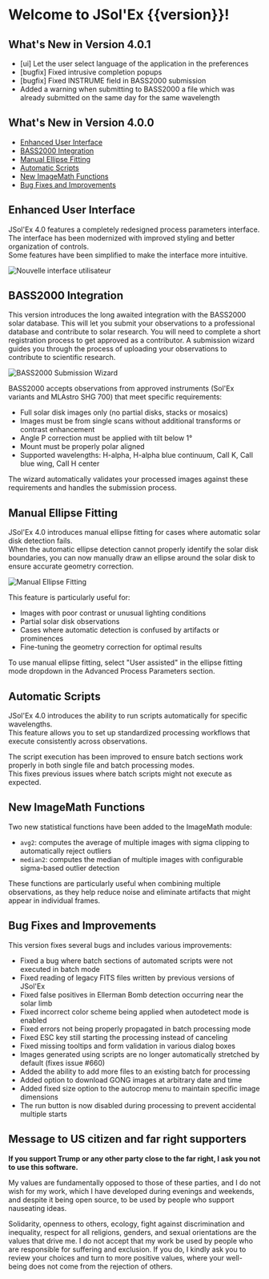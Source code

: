 # Welcome to JSol'Ex {{version}}!

## What's New in Version 4.0.1

- [ui] Let the user select language of the application in the preferences
- [bugfix] Fixed intrusive completion popups
- [bugfix] Fixed INSTRUME field in BASS2000 submission
- Added a warning when submitting to BASS2000 a file which was already submitted on the same day for the same wavelength

## What's New in Version 4.0.0

- [Enhanced User Interface](#enhanced-user-interface)
- [BASS2000 Integration](#bass2000-integration)
- [Manual Ellipse Fitting](#manual-ellipse-fitting)
- [Automatic Scripts](#automatic-scripts)
- [New ImageMath Functions](#new-imagemath-functions)
- [Bug Fixes and Improvements](#bug-fixes-and-improvements)

## Enhanced User Interface

JSol'Ex 4.0 features a completely redesigned process parameters interface.  
The interface has been modernized with improved styling and better organization of controls.  
Some features have been simplified to make the interface more intuitive.

![Nouvelle interface utilisateur](/docs/new-ui-en.png)

## BASS2000 Integration

This version introduces the long awaited integration with the BASS2000 solar database.
This will let you submit your observations to a professional database and contribute to solar research.
You will need to complete a short registration process to get approved as a contributor.
A submission wizard guides you through the process of uploading your observations to contribute to scientific research.

![BASS2000 Submission Wizard](/docs/bass2000-en.png)

BASS2000 accepts observations from approved instruments (Sol'Ex variants and MLAstro SHG 700) that meet specific requirements:
- Full solar disk images only (no partial disks, stacks or mosaics)
- Images must be from single scans without additional transforms or contrast enhancement
- Angle P correction must be applied with tilt below 1°
- Mount must be properly polar aligned
- Supported wavelengths: H-alpha, H-alpha blue continuum, CaII K, CaII blue wing, CaII H center

The wizard automatically validates your processed images against these requirements and handles the submission process.

## Manual Ellipse Fitting

JSol'Ex 4.0 introduces manual ellipse fitting for cases where automatic solar disk detection fails.  
When the automatic ellipse detection cannot properly identify the solar disk boundaries, you can now manually draw an ellipse around the solar disk to ensure accurate geometry correction.

![Manual Ellipse Fitting](/docs/assisted-fit-en.png)

This feature is particularly useful for:
- Images with poor contrast or unusual lighting conditions
- Partial solar disk observations
- Cases where automatic detection is confused by artifacts or prominences
- Fine-tuning the geometry correction for optimal results

To use manual ellipse fitting, select "User assisted" in the ellipse fitting mode dropdown in the Advanced Process Parameters section.

## Automatic Scripts

JSol'Ex 4.0 introduces the ability to run scripts automatically for specific wavelengths.  
This feature allows you to set up standardized processing workflows that execute consistently across observations.

The script execution has been improved to ensure batch sections work properly in both single file and batch processing modes.  
This fixes previous issues where batch scripts might not execute as expected.

## New ImageMath Functions

Two new statistical functions have been added to the ImageMath module:

- `avg2`: computes the average of multiple images with sigma clipping to automatically reject outliers
- `median2`: computes the median of multiple images with configurable sigma-based outlier detection

These functions are particularly useful when combining multiple observations, as they help reduce noise and eliminate artifacts that might appear in individual frames.

## Bug Fixes and Improvements

This version fixes several bugs and includes various improvements:

- Fixed a bug where batch sections of automated scripts were not executed in batch mode
- Fixed reading of legacy FITS files written by previous versions of JSol'Ex
- Fixed false positives in Ellerman Bomb detection occurring near the solar limb
- Fixed incorrect color scheme being applied when autodetect mode is enabled
- Fixed errors not being properly propagated in batch processing mode
- Fixed ESC key still starting the processing instead of canceling
- Fixed missing tooltips and form validation in various dialog boxes
- Images generated using scripts are no longer automatically stretched by default (fixes issue #660)
- Added the ability to add more files to an existing batch for processing
- Added option to download GONG images at arbitrary date and time
- Added fixed size option to the autocrop menu to maintain specific image dimensions
- The run button is now disabled during processing to prevent accidental multiple starts

## Message to US citizen and far right supporters

**If you support Trump or any other party close to the far right, I ask you not to use this software.**

My values are fundamentally opposed to those of these parties, and I do not wish for my work, which I have developed during evenings and weekends, and despite it being open source, to be used by people who support nauseating ideas.

Solidarity, openness to others, ecology, fight against discrimination and inequality, respect for all religions, genders, and sexual orientations are the values that drive me.
I do not accept that my work be used by people who are responsible for suffering and exclusion.
If you do, I kindly ask you to review your choices and turn to more positive values, where your well-being does not come from the rejection of others.
